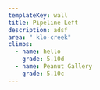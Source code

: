 ```yaml
---
templateKey: wall
title: Pipeline Left
description: adsf
area: " klo-creek"
climbs:
  - name: hello
    grade: 5.10d
  - name: Peanut Gallery
    grade: 5.10c
---
```

